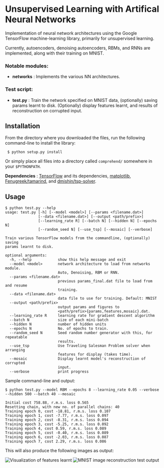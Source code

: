 Unsupervised Learning with Artifical Neural Networks
===================

Implementation of neural network architectures using the Google TensorFlow machine-learning library, primarily for unsupervised learning.

Currently, autoencoders, denoising autoencoders, RBMs, and RNNs are implemented, along with their training on MNIST. 

### Notable modules:
- **networks** : Implements the various NN architectures. 

### Test script:
- **test.py** : Train the network specified on MNIST data, (optionally) saving params learnt to disk. (Optionally) display features learnt, and results of reconstruction on corrupted input.

Installation
------------
From the directory where you downloaded the files, run the following command-line to install the library:

```
 $ python setup.py install
```

Or simply place all files into a directory called `comprehend/` somewhere in your `$PYTHONPATH`.

**Dependencies** : [TensorFlow](https://www.tensorflow.org/) and its dependencies, [matplotlib](http://matplotlib.org/), [Fenugreek/tamarind](https://github.com/Fenugreek/tamarind), and [dmishin/tsp-solver](https://github.com/dmishin/tsp-solver).

Usage
---------------

```
$ python test.py --help
usage: test.py [-h] [--model <model>] [--params <filename.dat>]
               [--data <filename.dat>] [--output <path/prefix>]
               [--learning_rate R] [--batch N] [--hidden N] [--epochs N]
               [--random_seed N] [--use_tsp] [--mosaic] [--verbose]

Train various TensorFlow models from the commandline, (optionally) saving
params learnt to disk.

optional arguments:
  -h, --help            show this help message and exit
  --model <model>       network architecture to load from networks module.
                        Auto, Denoising, RBM or RNN.
  --params <filename.dat>
                        previous params_final.dat file to load from and resume
                        training.
  --data <filename.dat>
                        data file to use for training. Default: MNIST
  --output <path/prefix>
                        output params and figures to
                        <path/prefix>{params,features,mosaic}.dat.
  --learning_rate R     learning rate for gradient descent algorithm
  --batch N             size of each mini-batch
  --hidden N            number of hidden units
  --epochs N            No. of epochs to train.
  --random_seed N       Seed random number generator with this, for repeatable
                        results.
  --use_tsp             Use Traveling Salesman Problem solver when arranging
                        features for display (takes time).
  --mosaic              Display learnt model's reconstruction of corrupted
                        input.
  --verbose             print progress
```

Sample command-line and output:

```
$ python test.py --model RBM --epochs 8 --learning_rate 0.05 --verbose --hidden 500 --batch 40 --mosaic

Initial cost 758.88, r.m.s. loss 0.565
Resetting chain, with new no. of parallel chains: 40
Training epoch 0, cost -18.81, r.m.s. loss 0.107 
Training epoch 1, cost -7.77, r.m.s. loss 0.097 
Training epoch 2, cost -8.31, r.m.s. loss 0.094 
Training epoch 3, cost -5.25, r.m.s. loss 0.092 
Training epoch 4, cost 0.59, r.m.s. loss 0.089 
Training epoch 5, cost -0.40, r.m.s. loss 0.089 
Training epoch 6, cost -2.03, r.m.s. loss 0.087 
Training epoch 7, cost 2.29, r.m.s. loss 0.086 
```

This will also produce the following images as output:

![Visualization of features learnt](http://www.subburam.org/files/features.png "Heatmap of node weights")
![MNIST image reconstruction test output](http://www.subburam.org/files/mosaic.png "Input (top half) output (bottom half) test")
